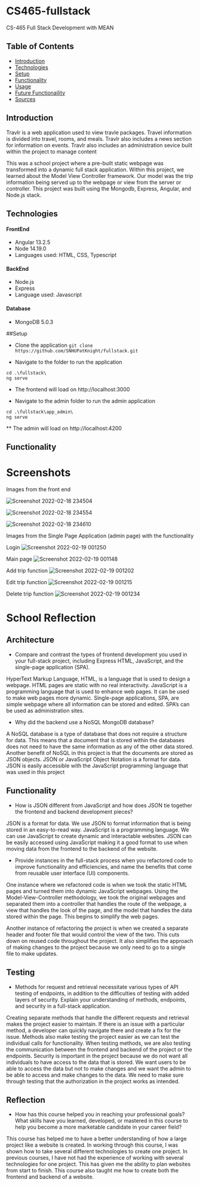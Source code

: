 # CS465-fullstack
CS-465 Full Stack Development with MEAN

## Table of Contents
* [Introduction](#Introduction)
* [Technologies](#Technologies)
* [Setup](#Setup)
* [Functionality](#Functionality)
* [Usage](#Usage)
* [Future Functionaility](#Future-Functionaility)
* [Sources](#Sources)

## Introduction
Travlr is a web application used to view travle packages. Travel information is divided into travel, rooms, and meals. Travlr also includes a news section for information on events. Travlr also includes an administration sevice built within the project to manage content

This was a school project where a pre-built static webpage was transformed into a dynamic full stack application. Within this project, we learned about the Model View Controller framework. Our model was the trip information being served up to the webpage or view from the server or controller. This project was built using the Mongodb, Express, Angular, and Node.js stack.

## Technologies
#### FrontEnd
* Angular 13.2.5
* Node 14.19.0
* Languages used: HTML, CSS, Typescript
#### BackEnd
* Node.js
* Express
* Language used: Javascript
#### Database
* MongoDB 5.0.3

##Setup 
* Clone the application
`git clone https://github.com/SNHUPatKnight/fullstack.git`

* Navigate to the folder to run the application
```
cd .\fullstack\
ng serve
```
* The frontend will load on http://localhost:3000

* Navigate to the admin folder to run the admin application
```
cd .\fullstack\app_admin\
ng serve
```
** The admin will load on http://localhost:4200

## Functionality

# Screenshots
Images from the front end

![Screenshot 2022-02-18 234504](https://user-images.githubusercontent.com/82788581/154787251-f65b88dc-d248-4600-be26-3eed7b5feffc.png)

![Screenshot 2022-02-18 234554](https://user-images.githubusercontent.com/82788581/154787255-25002c38-e23a-4ad0-b801-20c6540a472e.png)

![Screenshot 2022-02-18 234610](https://user-images.githubusercontent.com/82788581/154787258-569c8db7-a82a-407c-8c92-17e55483c44a.png)

Images from the Single Page Application (admin page) with the functionality

Login
![Screenshot 2022-02-19 001250](https://user-images.githubusercontent.com/82788581/154787278-29101e98-df2c-4f1b-8552-42d7e0dd82f6.png)

Main page
![Screenshot 2022-02-19 001148](https://user-images.githubusercontent.com/82788581/154787287-31450a6c-1ad3-4157-81e8-9a83c2d1fcdd.png)

Add trip function
![Screenshot 2022-02-19 001202](https://user-images.githubusercontent.com/82788581/154787292-c32f6bd5-3835-4a37-bf98-79f7eeaca36d.png)

Edit trip function
![Screenshot 2022-02-19 001215](https://user-images.githubusercontent.com/82788581/154787296-06206b57-8d0f-4ec2-b159-47c753a14416.png)

Delete trip function
![Screenshot 2022-02-19 001234](https://user-images.githubusercontent.com/82788581/154787303-c43613dc-5b8f-4881-af3b-978f61cee1e8.png)


# School Reflection
## Architecture
* Compare and contrast the types of frontend development you used in your full-stack project, including Express HTML, JavaScript, and the single-page application (SPA).

HyperText Markup Language, HTML, is a language that is used to design a webpage. HTML pages are static with no real interactivity. JavaScript is a programming language that is used to enhance web pages. It can be used to make web pages more dynamic. Single-page applications, SPA, are simple webpage where all information can be stored and edited. SPA’s can be used as administration sites.

* Why did the backend use a NoSQL MongoDB database?

A NoSQL database is a type of database that does not require a structure for data. This means that a document that is stored within the databases does not need to have the same information as any of the other data stored. Another benefit of NoSQL in this project is that the documents are stored as JSON objects. JSON or JavaScript Object Notation is a format for data. JSON is easily accessible with the JavaScript programming language that was used in this project

## Functionality

* How is JSON different from JavaScript and how does JSON tie together the frontend and backend development pieces?

JSON is a format for data. We use JSON to format information that is being stored in an easy-to-read way. JavaScript is a programming language. We can use JavaScript to create dynamic and interactable websites. JSON can be easily accessed using JavaScript making it a good format to use when moving data from the frontend to the backend of the website.

* Provide instances in the full-stack process when you refactored code to improve functionality and efficiencies, and name the benefits that come from reusable user interface (UI) components.

One instance where we refactored code is when we took the static HTML pages and turned them into dynamic JavaScript webpages. Using the Model-View-Controller methodology, we took the original webpages and separated them into a controller that handles the route of the webpage, a view that handles the look of the page, and the model that handles the data stored within the page. This begins to simplify the web pages.

Another instance of refactoring the project is when we created a separate header and footer file that would control the view of the two. This cuts down on reused code throughout the project. It also simplifies the approach of making changes to the project because we only need to go to a single file to make updates.

## Testing

* Methods for request and retrieval necessitate various types of API testing of endpoints, in addition to the difficulties of testing with added layers of security. Explain your understanding of methods, endpoints, and security in a full-stack application.

Creating separate methods that handle the different requests and retrieval makes the project easier to maintain. If there is an issue with a particular method, a developer can quickly navigate there and create a fix for the issue. Methods also make testing the project easier as we can test the individual calls for functionality. When testing methods, we are also testing the communication between the frontend and backend of the project or the endpoints. Security is important in the project because we do not want all individuals to have access to the data that is stored. We want users to be able to access the data but not to make changes and we want the admin to be able to access and make changes to the data. We need to make sure through testing that the authorization in the project works as intended.

## Reflection

* How has this course helped you in reaching your professional goals? What skills have you learned, developed, or mastered in this course to help you become a more marketable candidate in your career field?

This course has helped me to have a better understanding of how a large project like a website is created. In working through this course, I was shown how to take several different technologies to create one project. In previous courses, I have not had the experience of working with several technologies for one project. This has given me the ability to plan websites from start to finish. This course also taught me how to create both the frontend and backend of a website.

